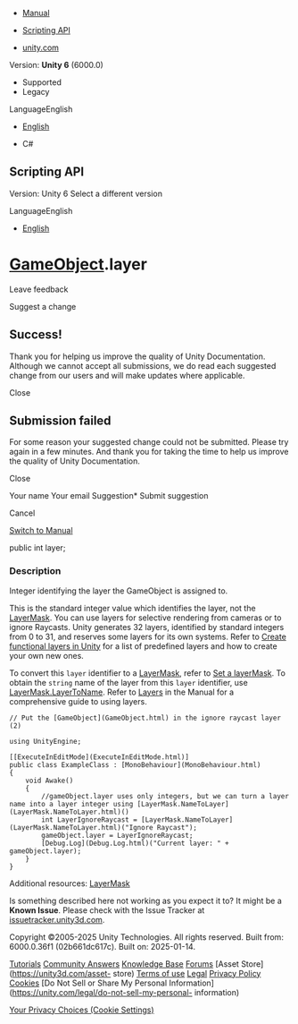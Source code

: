 [ ]()

  * [Manual](../Manual/index.html)
  * [Scripting API](../ScriptReference/index.html)

  * [unity.com](https://unity.com/)

Version: **Unity 6** (6000.0)

  * Supported
  * Legacy

LanguageEnglish

  * [English]()

  * C#

[ ](https://docs.unity3d.com)

## Scripting API

Version: Unity 6 Select a different version

LanguageEnglish

  * [English]()

#  [GameObject](GameObject.html).layer

Leave feedback

Suggest a change

## Success!

Thank you for helping us improve the quality of Unity Documentation. Although
we cannot accept all submissions, we do read each suggested change from our
users and will make updates where applicable.

Close

## Submission failed

For some reason your suggested change could not be submitted. Please <a>try
again</a> in a few minutes. And thank you for taking the time to help us
improve the quality of Unity Documentation.

Close

Your name Your email Suggestion* Submit suggestion

Cancel

[Switch to Manual](../Manual/class-GameObject.html "Go to GameObject Component
in the Manual")

public int layer;

### Description

Integer identifying the layer the GameObject is assigned to.

This is the standard integer value which identifies the layer, not the
[LayerMask](LayerMask.html). You can use layers for selective rendering from
cameras or to ignore Raycasts. Unity generates 32 layers, identified by
standard integers from 0 to 31, and reserves some layers for its own systems.
Refer to [ Create functional layers in Unity](../Manual/create-layers.html)
for a list of predefined layers and how to create your own new ones.  
  
To convert this `layer` identifier to a [LayerMask](LayerMask.html), refer to
[ Set a layerMask](../Manual/layermask-set.html). To obtain the `string` name
of the layer from this `layer` identifier, use
[LayerMask.LayerToName](LayerMask.LayerToName.html). Refer to
[Layers](../Manual/Layers.html) in the Manual for a comprehensive guide to
using layers.

    
    
    // Put the [GameObject](GameObject.html) in the ignore raycast layer (2)  
      
    using UnityEngine;  
      
    [[ExecuteInEditMode](ExecuteInEditMode.html)]
    public class ExampleClass : [MonoBehaviour](MonoBehaviour.html)
    {
        void Awake()
        {
            //gameObject.layer uses only integers, but we can turn a layer name into a layer integer using [LayerMask.NameToLayer](LayerMask.NameToLayer.html)()
            int LayerIgnoreRaycast = [LayerMask.NameToLayer](LayerMask.NameToLayer.html)("Ignore Raycast");
            gameObject.layer = LayerIgnoreRaycast;
            [Debug.Log](Debug.Log.html)("Current layer: " + gameObject.layer);
        }
    }
    

Additional resources: [LayerMask](LayerMask.html)

Is something described here not working as you expect it to? It might be a
**Known Issue**. Please check with the Issue Tracker at
[issuetracker.unity3d.com](https://issuetracker.unity3d.com).

Copyright ©2005-2025 Unity Technologies. All rights reserved. Built from:
6000.0.36f1 (02b661dc617c). Built on: 2025-01-14.

[Tutorials](https://unity3d.com/learn) [Community
Answers](https://answers.unity3d.com) [Knowledge
Base](https://support.unity3d.com/hc/en-us)
[Forums](https://forum.unity3d.com) [Asset Store](https://unity3d.com/asset-
store) [Terms of use](https://docs.unity3d.com/Manual/TermsOfUse.html)
[Legal](https://unity.com/legal) [Privacy
Policy](https://unity.com/legal/privacy-policy)
[Cookies](https://unity.com/legal/cookie-policy) [Do Not Sell or Share My
Personal Information](https://unity.com/legal/do-not-sell-my-personal-
information)

[Your Privacy Choices (Cookie Settings)](javascript:void\(0\);)

